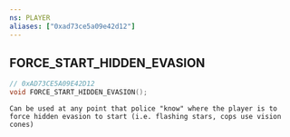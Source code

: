 ```yaml
---
ns: PLAYER
aliases: ["0xad73ce5a09e42d12"]
---
```

## FORCE_START_HIDDEN_EVASION

```c
// 0xAD73CE5A09E42D12
void FORCE_START_HIDDEN_EVASION();
```

```
Can be used at any point that police "know" where the player is to force hidden evasion to start (i.e. flashing stars, cops use vision cones)
```
